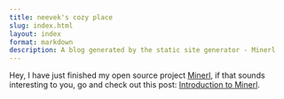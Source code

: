 ```yaml
---
title: neevek's cozy place
slug: index.html 
layout: index 
format: markdown
description: A blog generated by the static site generator - Minerl
---
```


Hey, I have just finished my open source project [Minerl](https://github.com/neevek/minerl), if that sounds interesting to you, go and check out this post: [Introduction to Minerl](/2013/06/27/introduction-to-minerl.html).
